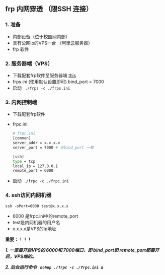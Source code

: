 ## frp 内网穿透 （限SSH 连接）

### 1. 准备

- 内部设备（位于校园网内部）
- 具有公网ip的VPS一台 （阿里云服务器）
- frp 软件

### 2. 服务器端（VPS）

- 下载配套frp软件至服务器端   [this](https://github.com/fatedier/frp/releases)
- frps.ini (使用默认设置即可) bind_port = 7000
- 启动 ` ./frps -c ./frps.ini`

### 3. 内网控制端

- 下载配套frp软件

- frpc.ini:

  ```bash
  # frpc.ini
  [common]
  server_addr = x.x.x.x
  server_port = 7000 # 与bind_port 一致
  
  [ssh]
  type = tcp
  local_ip = 127.0.0.1
  remote_port = 6000
  ```

- 启动` ./frpc -c ./frpc.ini`

### 4. ssh访问内网机器

`ssh -oPort=6000 test@x.x.x.x`   

- 6000 是frpc.ini中的remote_port
- test是内网机器的用户名
- x.x.x.x是VPS的ip地址



**重要：！！！**

***1. 一定要开启VPS的 6000和 7000端口，即 bind_port和 remote_port都要开启，VPS端的。***

***2. 后台运行命令 ` nohup ./frpc -c ./frpc.ini &`***





